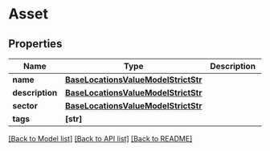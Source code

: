 # Asset


## Properties
Name | Type | Description | Notes
------------ | ------------- | ------------- | -------------
**name** | [**BaseLocationsValueModelStrictStr**](BaseLocationsValueModelStrictStr.md) |  | 
**description** | [**BaseLocationsValueModelStrictStr**](BaseLocationsValueModelStrictStr.md) |  | [optional] 
**sector** | [**BaseLocationsValueModelStrictStr**](BaseLocationsValueModelStrictStr.md) |  | [optional] 
**tags** | **[str]** |  | [optional] 

[[Back to Model list]](../README.md#documentation-for-models) [[Back to API list]](../README.md#documentation-for-api-endpoints) [[Back to README]](../README.md)


